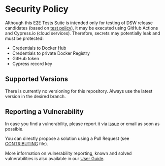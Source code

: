 # Security Policy

Although this E2E Tests Suite is intended only for testing of DSW release candidates (based on [test policy](https://guide.ds-wizard.org/miscellaneous/development/contributing#test-policy)), it may be executed using GitHub Actions and Cypress.io (cloud services). Therefore, secrets may potentially leak and must be protected:

* Credentials to Docker Hub
* Credentials to private Docker Registry
* GitHub token
* Cypress record key

## Supported Versions

There is currently no versioning for this repository. Always use the latest version in the desired branch.

## Reporting a Vulnerability

In case you find a vulnerability, please report it via [issue](https://github.com/ds-wizard/ds-wizard/issues/new/choose) or email as 
soon as possible.

You can directly propose a solution using a Pull Request (see [CONTRIBUTING](CONTRIBUTING.md) file).

More information on vulnerability reporting, known and solved vulnerabilities 
is also available in our [User Guide](https://guide.ds-wizard.org/miscellaneous/self-hosted-dsw/upgrade-guidelines).
